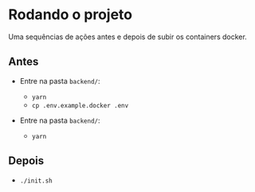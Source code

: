 # Rodando o projeto
Uma sequências de ações antes e depois de subir os containers docker.

## Antes
- Entre na pasta `backend/`:
    - `yarn`
    - `cp .env.example.docker .env`

- Entre na pasta `backend/`:
    - `yarn`

## Depois
- `./init.sh`